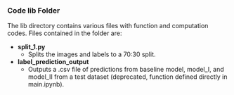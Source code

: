 ### Code lib Folder

The lib directory contains various files with function and computation codes. Files contained in the folder are:

 - **split_1.py**
	 - Splits the images and labels to a 70:30 split.
 - **label_prediction_output**
	 - Outputs a .csv file of predictions from baseline model, model_I, and model_II from a test dataset (deprecated, function defined directly in main.ipynb).

